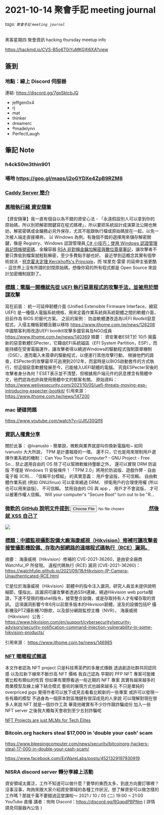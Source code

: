 # 2021-10-14 聚會手記 meeting journal
###### tags: `聚會手記`  `meeting journal`


黑客星期四 聚會資訊
hacking thursday meetup info

https://hackmd.io/CVS-B5o6T0iYuMKGjfi6XA?view

## 簽到

### 地點：線上 Discord 伺服器
連結: https://discord.gg/7gpSktcbJQ

* jeffgen0x4
* rj
* mat
* thinker
* dreamerc
* ®madelynn
* PerfectLaugh


## 筆記 Note


### h4ckS0m3thin901

### 場地 https://goo.gl/maps/j2oGYDXe4ZpB9RZM8
### [Caddy Server 簡介](https://editor.leonh.space/2019/caddy-server-introduction/)

### [黑暗執行緒 資安隨筆](https://www.facebook.com/darkthread.net/posts/415903726572733)

【資安隨筆】我一直有個自以為不錯的資安心法 - 「永遠假設別人可以拿到你的原始碼，所以別把解密關鍵寫在程式碼裡」，所以要把系統設計成演算法公開也無妨，解密密碼或金鑰務必另外保存，尤其不能跟執行檔或原始碼放在一起，以免一次被人端走直接裸奔。
以 Windows 為例，有幾個不錯的選擇用來儲存解密關鍵，像是 Registry、Windows 認證管理員[
C# 小技巧：使用 Windows 認證管理員記憶帳號密碼](https://blog.darkthread.net/blog/windows-credentials-management/?fbclid=IwAR1gG4IqEmV3nTJxStrRvFuiaDFWvexw6XrplZcoFUbrOImBlioJl5Z2y9Q)、金鑰容器 [RSA 非對稱金鑰加解密與數位簽章筆記](https://blog.darkthread.net/blog/rsa-notes/?fbclid=IwAR1hmoYYOtYP1rjwOXjpvYGfoopQPeWxcCCPwnjiQsbMRAypJ4ZgmnymHtI)，讓攻擊者不要只靠偷到檔案就輕鬆解密，至少多費點手腳也好。
最近學到這概念其實有個學術說法 - [柯克霍夫定理 Kerckhoffs's Principle](https://zh.wikipedia.org/wiki/%E6%9F%AF%E5%85%8B%E9%9C%8D%E5%A4%AB%E5%8E%9F%E5%89%87)，而 埃里克·雷蒙 的延伸主張更酷 - 這世界上沒有所謂的封閉原始碼，想像你寫的所有程式都是 Open Source 來設計加密機制就對了。
### [標題：電腦一開機就先從 UEFI 執行惡意程式的攻擊手法，並被用於間諜攻擊](https://www.facebook.com/netwargame/posts/4307099499338867)
寫在前面：
統一可延伸韌體介面 (Unified Extensible Firmware Interface，縮寫UEFI) 是一種個人電腦系統規格，用來定義作業系統與系統韌體之間的軟體介面，目前作為 BIOS 的替代方案。
之前的案例：
防盜軟體遭改造為UEFI Rootkit惡意程式，入侵主機板韌體且難以移除
https://www.ithome.com.tw/news/126208
中國駭客利用改造UEFI bootkit攻擊多國官員及NGO成員
https://www.ithome.com.tw/news/140369
摘要：
資安業者ESET於 10/5 揭露新的惡意軟體ESPecter，它藉由EFI系統磁區（EFI System Partition，ESP），而能持續在受害電腦運作，讓攻擊者得以繞過Windows的驅動程式強制簽章機制（DSE），進而載入未簽章的驅動程式，以便進行其他攻擊行動。
根據他們的調查，ESPecter的攻擊最早可追溯到2012年，而當時是以BIOS啟動套件的方式執行，但這個惡意軟體發展至今，已能植入UEFI韌體的電腦。
究竟ESPecter背後的攻擊者身分為何？ESET表示並不清楚，但根據用戶端元件的訊息裡含有簡體中文，他們認為也許與使用簡體中文的駭客有關。
原始資料：
https://www.welivesecurity.com/2021/10/05/uefi-threats-moving-esp-introducing-especter-bootkit/
引用來源：
https://www.ithome.com.tw/news/147200

### mac 硬碟問題
https://www.youtube.com/watch?v=UJIfJ30Qlf8

### [資訊人權貴分享](https://www.plurk.com/p/oli4u6)

關於此事：
@ivanusto - 簡單說，微軟與業界就是叫你換新電腦啦~
如同 ivanusto 大大所說， TPM 是計畫報廢的一環。 還不只，它也是用來限制用戶選擇作業系統的機制： Can You Trust Your Computer? - GNU Project - Free So... 禁止選用自由的 OS 除了可以幫微軟維持壟斷之外， 還可以實現 DRM 防盜版
不僅是 Windows 11 安裝條件！「TPM 2.0」將用於防盜版、遊戲作弊 - 自由電子報 3C科...
「信賴平台模組」 的真實意義： 用戶會盜版，不可信賴。 自由軟體作業系統 (例如 GNU/linux) 可以拿來繞過 DRM、 捍衛用戶的合理使用權 (所以也可以用來盜版)， 不可信賴。 禁用自由的 OS 與 app ， 用戶才不會盜版， 才可以被著作權人信賴。 Will your computer's "Secure Boot" turn out to be "R...

### [微軟的 GitHub 說明文件提到 <input type="file"> 然後就 XSS 自己了](https://www.facebook.com/yamiodymel/posts/2685864525043258)

![](https://i.imgur.com/myZAF7T.jpg)

### [標題：中國監視攝影設備大廠海康威視（Hikvision）修補可讓攻擊者接管攝影機設備、存取內部網路的遠端程式碼執行（RCE）漏洞。](https://www.facebook.com/netwargame/posts/4277433635638787)
摘要：
海康威視（Hikvision）修補的 CVE-2021-36260，是由安全廠商 Watchful_IP 所發現。
遠程代碼執行 (RCE) 漏洞 (CVE-2021-36260)：
https://watchfulip.github.io/2021/09/18/Hikvision-IP-Camera-Unauthenticated-RCE.html

它是位於海康威視（Hikvision）韌體中的指令注入漏洞，研究人員並未提供說明細節，僅指出，該漏洞可讓攻擊者透過SSH連線，繞過Hikvision web portal驗證，下達不受限的根shell指令，接管整合設備，或是存取持有人才有權存取的資訊。
這項漏洞影響今年6月以前眾多版本的Hikvision韌體，波及的設備包括IP 攝影機及PTZ攝影機70餘款，以及部分網路監控主機（NVR）。
海康威視（Hikvision）公告：
https://www.hikvision.com/en/support/cybersecurity/security-advisory/security-notification-command-injection-vulnerability-in-some-hikvision-products/

引用來源：
https://www.ithome.com.tw/news/146985

### [ NFT 暘暘程式頻道 ](https://www.facebook.com/permalink.php?story_fbid=415201076628740&id=103934994422018)


本文作者認為 NFT project 只是科技菁英們的多層式傳銷
透過創造社群共同認同感
以及拉新下線來不斷炒高 NFT 價格
我自己認為
早期的 PFP NFT 專案可能確實比較有類似的性質
但如果有實際看過一些近期的 NFT 專案
其實有越來越多的商業模型及線上線下結合模式
藝術的展現方式也越來越多元
不只是單純的 overpriced jpgs
覺得作者可以放下成見去看看比較新的一些專案
或許可以發現一些有趣的模型
不過身為一個原本對區塊鏈有很深成見的人來說
可以理解對現在很多人來說 NFT 就是一個炒作工具
畢竟他確實有不少炒作跟詐騙成份
加入一些 NFT server 之後我大概每天會收到至少五封詐騙呢

[NFT Projects are just MLMs for Tech Elites](https://every.to/napkin-math/nft-projects-are-just-mlms-for-tech-elites)

### Bitcoin.org hackers steal $17,000 in 'double your cash' scam
https://www.bleepingcomputer.com/news/security/bitcoinorg-hackers-steal-17-000-in-double-your-cash-scam/

https://www.facebook.com/ExWareLabs/posts/4521329197930919

### NISRA discord server 轉分享線上活動
資安領域太廣泛，工作不知道可以做什麼？要學的東西太多，到底方向要訂哪裡？
沒事沒事，珣詢來跟大家介紹資安領域的各種工作狀況，想了解資安可以做怎樣的工作嗎？那就千萬不要錯過這堂課啦～
2021 / 10 / 05 (二) 19:00 ~ 21:00 YouTube 直播
講者：珣珣
Discord：https://discord.gg/RGqpdPBPNm
( 詳情請見伺服器內公告 )